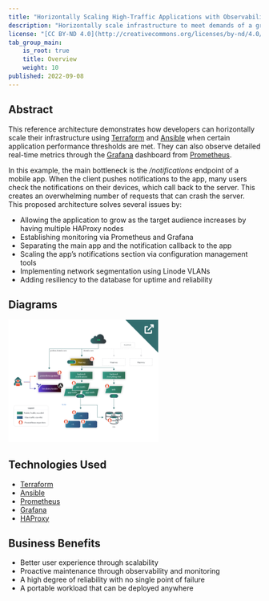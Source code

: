 ```yaml
---
title: "Horizontally Scaling High-Traffic Applications with Observability and Monitoring"
description: "Horizontally scale infrastructure to meet demands of a growing application through HAProxy, and monitor with Prometheus and Grafana."
license: "[CC BY-ND 4.0](http://creativecommons.org/licenses/by-nd/4.0/)"
tab_group_main:
    is_root: true
    title: Overview
    weight: 10
published: 2022-09-08
---
```


## Abstract
This reference architecture demonstrates how developers can horizontally scale their infrastructure using [Terraform](https://www.terraform.io/) and [Ansible](https://www.ansible.com/) when certain application performance thresholds are met. They can also observe detailed real-time metrics through the [Grafana](https://grafana.com/) dashboard from [Prometheus](https://prometheus.io/).

In this example, the main bottleneck is the */notifications* endpoint of a mobile app. When the client pushes notifications to the app, many users check the notifications on their devices, which call back to the server. This creates an overwhelming number of requests that can crash the server. This proposed architecture solves several issues by:

- Allowing the application to grow as the target audience increases by having multiple HAProxy nodes
- Establishing monitoring via Prometheus and Grafana
- Separating the main app and the notification callback to the app
- Scaling the app’s notifications section via configuration management tools
- Implementing network segmentation using Linode VLANs
- Adding resiliency to the database for uptime and reliability

## Diagrams

<a href="/docs/reference-architecture/horizontally-scaling-high-traffic-apps-with-observability-and-monitoring/diagrams"><img src="thumbnail-4-2.png" width="300px" alt="Thumbnail of the horizontally scaling high-traffic application reference architecture" /></a>

## Technologies Used

- [Terraform](https://www.terraform.io/)
- [Ansible](https://www.ansible.com/)
- [Prometheus](https://prometheus.io/)
- [Grafana](https://grafana.com/)
- [HAProxy](http://www.haproxy.org/)

## Business Benefits
- Better user experience through scalability
- Proactive maintenance through observability and monitoring
- A high degree of reliability with no single point of failure
- A portable workload that can be deployed anywhere

